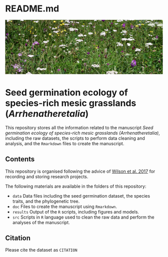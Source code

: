 README.md
================

![Hay meadow from the Cantabrian Mountains](meadow.JPG)

# Seed germination ecology of species-rich mesic grasslands (*Arrhenatheretalia*)

This repository stores all the information related to the manuscript
*Seed germination ecology of species-rich mesic grasslands
(Arrhenatheretalia)*, including the raw datasets, the scripts to perform
data cleaning and analysis, and the `Rmarkdown` files to create the
manuscript.

## Contents

This repository is organised following the advice of [Wilson et
al. 2017](https://doi.org/10.1371/journal.pcbi.1005510) for recording
and storing research projects.

The following materials are available in the folders of this repository:

  - `data` Data files including the seed germination dataset, the
    species traits, and the phylogenetic tree.
  - `doc` Files to create the manuscript using `Rmarkdown`.
  - `results` Output of the `R` scripts, including figures and models.
  - `src` Scripts in `R` language used to clean the raw data and perform
    the analyses of the manuscript.

## Citation

Please cite the dataset as `CITATION`
